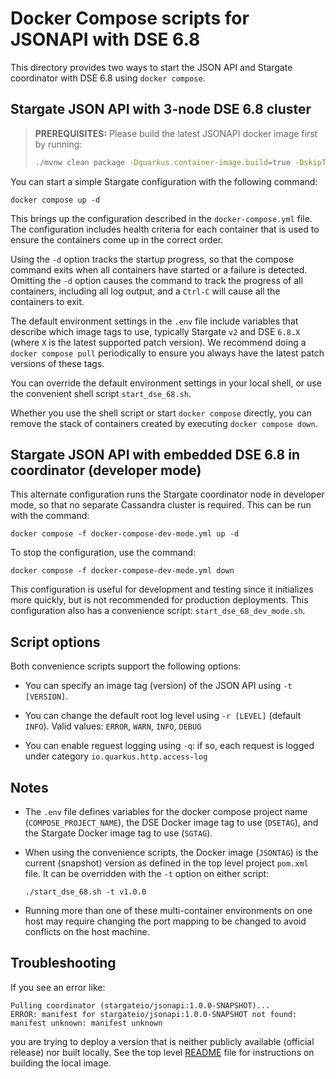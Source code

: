 # Docker Compose scripts for JSONAPI with DSE 6.8

This directory provides two ways to start the JSON API and Stargate coordinator with DSE 6.8 using `docker compose`.

## Stargate JSON API with 3-node DSE 6.8 cluster

> **PREREQUISITES:** Please build the latest JSONAPI docker image first by running: 
> ```bash
> ./mvnw clean package -Dquarkus.container-image.build=true -DskipTests
> ```

You can start a simple Stargate configuration with the following command:

```
docker compose up -d
``` 

This brings up the configuration described in the `docker-compose.yml` file. The configuration includes health criteria for each container that is used to ensure the containers come up in the correct order.

Using the `-d` option tracks the startup progress, so that the compose command exits when all containers have started or a failure is detected. Omitting the `-d` option causes the command to track the progress of all containers, including all log output, and a `Ctrl-C` will cause all the containers to exit.

The default environment settings in the `.env` file include variables that describe which image tags to use, typically Stargate `v2` and DSE `6.8.X` (where `X` is the latest supported patch version). We recommend doing a `docker compose pull` periodically to ensure you always have the latest patch versions of these tags.

You can override the default environment settings in your local shell, or use the convenient shell script `start_dse_68.sh`.

Whether you use the shell script or start `docker compose` directly, you can remove the stack of containers created by executing `docker compose down`.

## Stargate JSON API with embedded DSE 6.8 in coordinator (developer mode)

This alternate configuration runs the Stargate coordinator node in developer mode, so that no separate Cassandra cluster is required. This can be run with the command:

```
docker compose -f docker-compose-dev-mode.yml up -d
``` 

To stop the configuration, use the command:

```
docker compose -f docker-compose-dev-mode.yml down
``` 

This configuration is useful for development and testing since it initializes more quickly, but is not recommended for production deployments. This configuration also has a convenience script: `start_dse_68_dev_mode.sh`.

## Script options

Both convenience scripts support the following options:

* You can specify an image tag (version) of the JSON API using `-t [VERSION]`. 

* You can change the default root log level using `-r [LEVEL]` (default `INFO`). Valid values: `ERROR`, `WARN`, `INFO`, `DEBUG`

* You can enable reguest logging using `-q`: if so, each request is logged under category `io.quarkus.http.access-log`

## Notes

* The `.env` file defines variables for the docker compose project name (`COMPOSE_PROJECT_NAME`),
 the DSE Docker image tag to use (`DSETAG`), and the Stargate Docker image tag to use (`SGTAG`).

* When using the convenience scripts, the Docker image (`JSONTAG`) is the current (snapshot) version as defined in the top level project `pom.xml` file. It can be overridden with the `-t` option on either script:

  `./start_dse_68.sh -t v1.0.0`

* Running more than one of these multi-container environments on one host may require changing the port mapping to be changed to avoid conflicts on the host machine.

## Troubleshooting

If you see an error like:
```
Pulling coordinator (stargateio/jsonapi:1.0.0-SNAPSHOT)...
ERROR: manifest for stargateio/jsonapi:1.0.0-SNAPSHOT not found: manifest unknown: manifest unknown
```

you are trying to deploy a version that is neither publicly available (official release) nor built locally. See the top level [README](../README.md) file for instructions on building the local image. 

